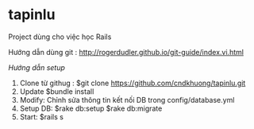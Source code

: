 tapinlu
=======

Project dùng cho việc học Rails 

Hướng dẫn dùng git :  http://rogerdudler.github.io/git-guide/index.vi.html

*Hướng dẫn setup*

1. Clone từ githug : 
$git clone https://github.com/cndkhuong/tapinlu.git
2. Update 
$bundle install
3. Modify:
Chỉnh sửa thông tin kết nối DB trong config/database.yml
4. Setup DB:
$rake db:setup
$rake db:migrate
5. Start:
$rails s
